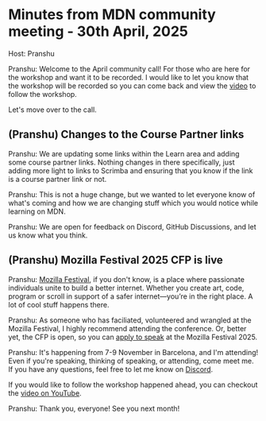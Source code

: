 # Minutes from MDN community meeting - 30th April, 2025

Host: Pranshu

Pranshu: Welcome to the April community call! For those who are here for the workshop and want it to be recorded. I would like to let you know that the workshop will be recorded so you can come back and view the [video](https://youtu.be/WLJiNbfnPPs?si=YfPrAEUuNFq3shdP) to follow the workshop.

Let's move over to the call.

## (Pranshu) Changes to the Course Partner links

Pranshu: We are updating some links within the Learn area and adding some course partner links. Nothing changes in there specifically, just adding more light to links to Scrimba and ensuring that you know if the link is a course partner link or not.

Pranshu: This is not a huge change, but we wanted to let everyone know of what's coming and how we are changing stuff which you would notice while learning on MDN.

Pranshu: We are open for feedback on Discord, GitHub Discussions, and let us know what you think.

## (Pranshu) Mozilla Festival 2025 CFP is live

Pranshu: [Mozilla Festival](https://www.mozillafestival.org/), if you don't know, is a place where passionate individuals unite to build a better internet. Whether you create art, code, program or scroll in support of a safer internet—you’re in the right place. A lot of cool stuff happens there.

Pranshu: As someone who has faciliated, volunteered and wrangled at the Mozilla Festival, I highly recommend attending the conference. Or, better yet, the CFP is open, so you can [apply to speak](https://www.mozillafestival.org/en/proposals/) at the Mozilla Festival 2025.

Pranshu: It's happening from 7-9 November in Barcelona, and I'm attending! Even if you're speaking, thinking of speaking, or attending, come meet me. If you have any questions, feel free to let me know on [Discord](https://mdn.dev/discord).

If you would like to follow the workshop happened ahead, you can checkout the [video on YouTube](https://youtu.be/WLJiNbfnPPs?si=YfPrAEUuNFq3shdP).

Pranshu: Thank you, everyone! See you next month!
